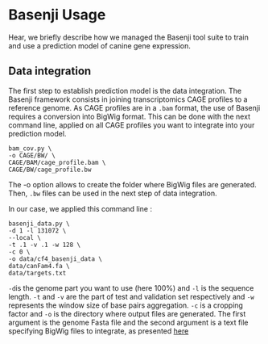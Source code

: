 # Basenji Usage

Hear, we briefly describe how we managed the Basenji tool suite to train and use a prediction model of canine gene expression.



## Data integration

The first step to establish prediction model is the data integration. The Basenji framework consists in joining transcriptomics CAGE profiles to a reference genome.
As CAGE profiles are in a `.bam` format, the use of Basenji requires a conversion into BigWig format. This can be done with the next command line, applied on all CAGE profiles you want to integrate into your prediction model.

```
bam_cov.py \
-o CAGE/BW/ \
CAGE/BAM/cage_profile.bam \
CAGE/BW/cage_profile.bw
```


The -o option allows to create the folder where BigWig files are generated. Then, `.bw` files can be used in the next step of data integration.



In our case, we applied this command line :

```shell
basenji_data.py \
-d 1 -l 131072 \ 
--local \
-t .1 -v .1 -w 128 \
-c 0 \
-o data/cf4_basenji_data \
data/canFam4.fa \
data/targets.txt
```

`-d`is the genome part you want to use (here 100%) and `-l` is the sequence length. `-t` and `-v` are the part of test and validation set respectively and `-w` represents the window size of base pairs aggregation. `-c` is a cropping factor and `-o` is the directory where output files are generated. The first argument is the genome Fasta file and the second argument is a text file specifying BigWig files to integrate, as presented [here](https://github.com/ckergal/BLIMP/blob/main/manuscript/input_data/models/cf4_targets.txt)

